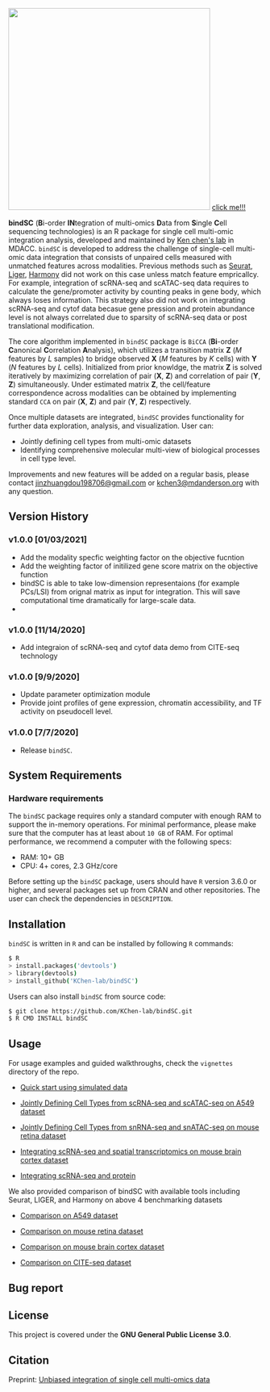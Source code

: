 
<image src="./doc/images/logo.png" width="400"> [click me!!!](https://www.youtube.com/watch?v=azmXMYc4NCs&feature=youtu.be)
  
**bindSC** (**B**i-order  **IN**tegration of multi-omics **D**ata from **S**ingle **C**ell sequencing technologies) is an R package for single cell multi-omic integration analysis, developed and maintained by [Ken chen's lab](https://sites.google.com/view/kchenlab/Home) in MDACC. `bindSC` is developed to address the challenge of single-cell multi-omic data integration that consists of unpaired cells measured with unmatched features across modalities. Previous methods such as [Seurat](https://satijalab.org/seurat/), [Liger](https://github.com/MacoskoLab/liger), [Harmony](https://github.com/immunogenomics/harmony) did not work on this case unless match feature empricallcy. For example, integration of scRNA-seq and scATAC-seq data requires to calculate the gene/promoter activity by counting peaks in gene body, which always loses information. This strategy also did not work on integrating scRNA-seq and cytof data becasue gene pression and protein abundance level is not always correlated due to sparsity of scRNA-seq data or post translational modification. 

The core algorithm implemented in `bindSC` package is `BiCCA` (**Bi**-order **C**anonical **C**orrelation **A**nalysis), which utilizes a transition matrix **Z** (*M* features by *L* samples) to bridge observed **X** (*M* features by *K* cells) with **Y** (*N* features by *L* cells). Initialized from prior knowldge, the matrix **Z** is solved iteratively by maximizing correlation of pair (**X**, **Z**) and correlation of pair (**Y**, **Z**) simultaneously. Under estimated matrix **Z**, the cell/feature correspondence across modalities can be obtained by implementing standard `CCA` on pair (**X**, **Z**) and pair (**Y**, **Z**) respectively. 


Once multiple datasets are integrated, `bindSC` provides functionality for further data exploration, analysis, and visualization. User can: 


* Jointly defining cell types from multi-omic datasets
* Identifying comprehensive molecular multi-view of biological processes in cell type level.

Improvements and new features will be added on a regular basis, please contact jinzhuangdou198706@gmail.com or kchen3@mdanderson.org with any question.

## Version History 

### v1.0.0 [01/03/2021]

* Add the modality specfic weighting factor on the objective fucntion 
* Add the weighting factor of initilized gene score matrix on the objective function 
* bindSC is able to take low-dimension representaions (for example  PCs/LSI) from orignal matrix as input for integration. This will save computational time dramatically for large-scale data. 
* 

### v1.0.0 [11/14/2020]

* Add integraion of scRNA-seq and cytof data demo from CITE-seq technology   

### v1.0.0 [9/9/2020]

* Update parameter optimization module
* Provide joint profiles of gene expression, chromatin accessibility, and TF activity on pseudocell level. 

### v1.0.0 [7/7/2020]
* Release `bindSC`.

## System Requirements

### Hardware requirements
The `bindSC` package requires only a standard computer with enough RAM to support the in-memory operations. For minimal performance, please make sure that the computer has at least about `10 GB` of RAM. For optimal performance, we recommend a computer with the following specs:

* RAM: 10+ GB
* CPU: 4+ cores, 2.3 GHz/core

Before setting up the `bindSC` package, users should have `R` version 3.6.0 or higher, and several packages set up from CRAN and other repositories. The user can check the dependencies in `DESCRIPTION`.

## Installation 

`bindSC` is written in `R` and can be installed by following `R` commands:

``` bash
$ R
> install.packages('devtools')
> library(devtools)
> install_github('KChen-lab/bindSC')
```

Users can also install `bindSC` from source code: 
``` bash 
$ git clone https://github.com/KChen-lab/bindSC.git
$ R CMD INSTALL bindSC
```
## Usage 

For usage examples and guided walkthroughs, check the `vignettes` directory of the repo.

*  [Quick start using simulated data](https://htmlpreview.github.io/?https://github.com/KChen-lab/bindSC/blob/master/vignettes/sim/method_eval.html)

* [Jointly Defining Cell Types from scRNA-seq and scATAC-seq on A549 dataset](https://htmlpreview.github.io/?https://github.com/KChen-lab/bindSC/blob/master/vignettes/A549/A549.html)

* [Jointly Defining Cell Types from snRNA-seq and snATAC-seq on mouse retina dataset](https://htmlpreview.github.io/?https://github.com/KChen-lab/bindSC/blob/master/vignettes/mouse_retina/retina.html)

* [Integrating scRNA-seq and spatial transcriptomics on mouse brain cortex dataset](https://htmlpreview.github.io/?https://github.com/KChen-lab/bindSC/blob/master/vignettes/SC_ST/SC_ST.html) 

* [Integrating scRNA-seq and protein](https://htmlpreview.github.io/?https://github.com/KChen-lab/bindSC/blob/master/vignettes/CITE-seq/pbmc.html)

We also provided comparison of bindSC with available tools including Seurat, LIGER, and Harmony on above 4 benchmarking datasets

* [Comparison on A549 dataset](https://htmlpreview.github.io/?https://github.com/KChen-lab/bindSC/blob/master/vignettes/method_eval/method_eval.A549.html)

* [Comparison on mouse retina dataset](https://htmlpreview.github.io/?https://github.com/KChen-lab/bindSC/blob/master/vignettesmethod_eval/method_eval.retina.html)

* [Comparison on mouse brain cortex dataset](https://htmlpreview.github.io/?https://github.com/KChen-lab/bindSC/blob/master/vignettes/CITE-seq/pbmc.html)

* [Comparison on CITE-seq dataset](https://htmlpreview.github.io/?https://github.com/KChen-lab/bindSC/blob/master/vignettes/CITE-seq/pbmc.html)


## Bug report

## License
This project is covered under the **GNU General Public License 3.0**.

## Citation
Preprint: [Unbiased integration of single cell multi-omics data](https://www.biorxiv.org/content/10.1101/2020.12.11.422014v1)
  

